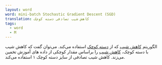 ```yaml
---
layout: word
word: mini-batch Stochastic Gradient Descent (SGD)
translation: کاهش شیب تصادفی دسته کوچک
tags:
  - word
  - M
---
```

الگوریتم [کاهش شیب](g/gradient_descent/) که از [دسته کوچک](m/mini-batch) استفاده می‌کند. می‌توان گفت که کاهش شیب با دسته کوچک، [کاهش شیب](g/gradient_descent/) را براساس مقدار کوچکی از داده های آموزش تخمین می‌زند.  کاهش شیب تصادفی از سایز دسته کوچک ۱ استفاده می‌کند.